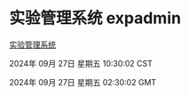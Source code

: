 # 实验管理系统 expadmin
[实验管理系统](http://219.139.198.207:56808/expadmin-782313d2-e1b1-4ea7-932e-3a55e6a1a4d0/)

2024年 09月 27日 星期五 10:30:02 CST

2024年 09月 27日 星期五 02:30:02 GMT
